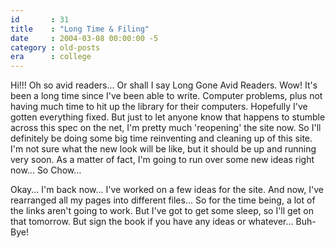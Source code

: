 ```yaml
---
id       : 31
title    : "Long Time & Filing"
date     : 2004-03-08 00:00:00 -5
category : old-posts
era      : college
---
```


Hi!!!  Oh so avid readers...  Or shall I say Long Gone Avid Readers.  Wow!  It's been a long time since I've been able to write.  Computer problems, plus not having much time to hit up the library for their computers.  Hopefully I've gotten everything fixed.  But just to let anyone know that happens to stumble across this spec on the net, I'm pretty much 'reopening' the site now.  So I'll definitely be doing some big time reinventing and cleaning up of this site.  I'm not sure what the new look will be like, but it should be up and running very soon.  As a matter of fact, I'm going to run over some new ideas right now...  So Chow...

Okay... I'm back now...  I've worked on a few ideas for the site.  And now, I've rearranged all my pages into different files...  So for the time being, a lot of the links aren't going to work.  But I've got to get some sleep, so I'll get on that tomorrow.  But sign the book if you have any ideas or whatever...
Buh-Bye!

